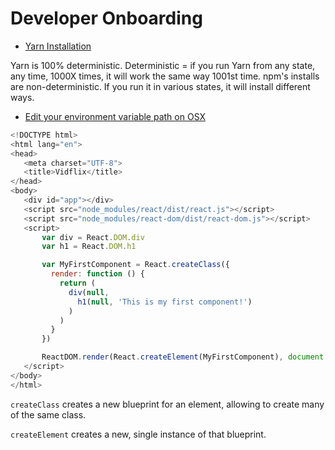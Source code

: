 # Developer Onboarding

 * [Yarn Installation](https://yarnpkg.com/en/docs/install)
 
 Yarn is 100% deterministic.  Deterministic = if you run Yarn from any state, any time, 1000X times, it will work the same way 1001st time.  npm's installs are non-deterministic.  If you run it in various states, it will install different ways.
 
  * [Edit your environment variable path on OSX](http://hathaway.cc/post/69201163472/how-to-edit-your-path-environment-variables-on-mac)
 
 ```Javascript
 <!DOCTYPE html>
<html lang="en">
<head>
    <meta charset="UTF-8">
    <title>Vidflix</title>
</head>
<body>
    <div id="app"></div>
    <script src="node_modules/react/dist/react.js"></script>
    <script src="node_modules/react-dom/dist/react-dom.js"></script>
    <script>
        var div = React.DOM.div
        var h1 = React.DOM.h1

        var MyFirstComponent = React.createClass({
          render: function () {
            return (
              div(null,
                h1(null, 'This is my first component!')
              )
            )
          }
        })

        ReactDOM.render(React.createElement(MyFirstComponent), document.getElementById('app'))
    </script>
</body>
</html>
```

`createClass` creates a new blueprint for an element, allowing to create many of the same class.  

`createElement` creates a new, single instance of that blueprint.  
